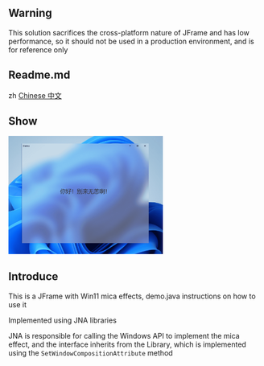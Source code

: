 ## Warning
This solution sacrifices the cross-platform nature of JFrame and has low performance, so it should not be used in a production environment, and is for reference only

## Readme.md
zh [Chinese 中文](README.md)

## Show
<img src="./Pictures/demo.png" alt="image-20241217173028697" style="zoom: 30%;" />

## Introduce
This is a JFrame with Win11 mica effects, demo.java instructions on how to use it

Implemented using JNA libraries

JNA is responsible for calling the Windows API to implement the mica effect, and the interface inherits from the Library, which is implemented using the `SetWindowCompositionAttribute` method